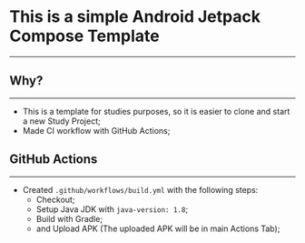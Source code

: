 # This is a simple Android Jetpack Compose Template
---

## Why?
---

- This is a template for studies purposes, so it is easier to clone and start a new Study Project;
- Made CI workflow with GitHub Actions;

## GitHub Actions
---
- Created `.github/workflows/build.yml` with the following steps:
    - Checkout;
    - Setup Java JDK with `java-version: 1.8`;
    - Build with Gradle;
    - and Upload APK (The uploaded APK will be in main Actions Tab);